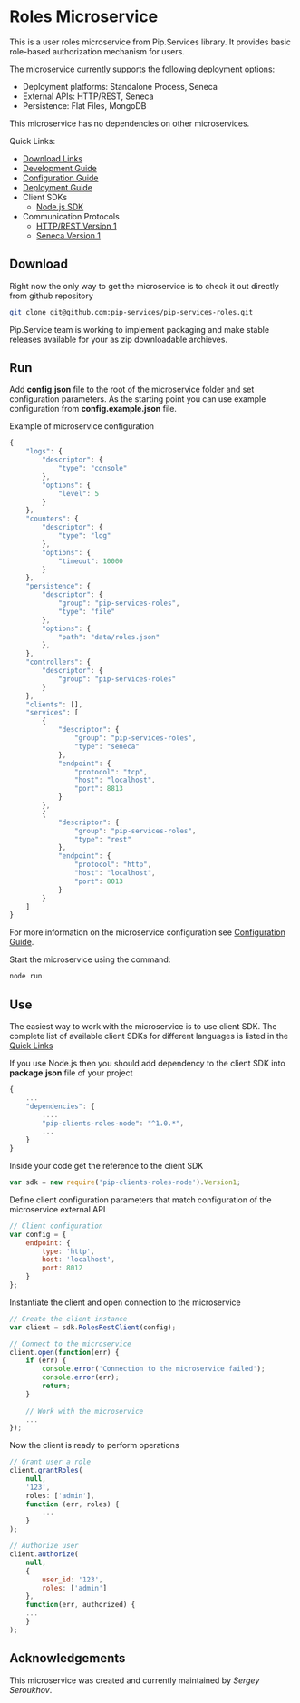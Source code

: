 # Roles Microservice

This is a user roles microservice from Pip.Services library. 
It provides basic role-based authorization mechanism for users. 

The microservice currently supports the following deployment options:
* Deployment platforms: Standalone Process, Seneca
* External APIs: HTTP/REST, Seneca
* Persistence: Flat Files, MongoDB

This microservice has no dependencies on other microservices.

<a name="links"></a> Quick Links:

* [Download Links](doc/Downloads.md)
* [Development Guide](doc/Development.md)
* [Configuration Guide](doc/Configuration.md)
* [Deployment Guide](doc/Deployment.md)
* Client SDKs
  - [Node.js SDK](https://github.com/pip-services/pip-clients-roles-node)
* Communication Protocols
  - [HTTP/REST Version 1](doc/RestProtocolV1.md)
  - [Seneca Version 1](doc/SenecaProtocolV1.md)

## Download

Right now the only way to get the microservice is to check it out directly from github repository
```bash
git clone git@github.com:pip-services/pip-services-roles.git
```

Pip.Service team is working to implement packaging and make stable releases available for your 
as zip downloadable archieves.

## Run

Add **config.json** file to the root of the microservice folder and set configuration parameters.
As the starting point you can use example configuration from **config.example.json** file. 

Example of microservice configuration
```javascript
{    
    "logs": {
        "descriptor": { 
            "type": "console"
        },
        "options": { 
            "level": 5
        }
    },    
    "counters": {
        "descriptor": { 
            "type": "log"
        },
        "options": { 
            "timeout": 10000
        }
    },
    "persistence": {
        "descriptor": {
            "group": "pip-services-roles",            
            "type": "file"
        },
        "options": {
            "path": "data/roles.json"
        },
    },    
    "controllers": {
        "descriptor": {
            "group": "pip-services-roles"            
        }
    },    
    "clients": [],    
    "services": [
        {
            "descriptor": {
                "group": "pip-services-roles",            
                "type": "seneca"
            },
            "endpoint": {
                "protocol": "tcp",
                "host": "localhost",
                "port": 8813
            }
        },
        {
            "descriptor": {
                "group": "pip-services-roles",            
                "type": "rest"
            },
            "endpoint": {
                "protocol": "http",
                "host": "localhost",
                "port": 8013
            }
        }
    ]   
}
```
 
For more information on the microservice configuration see [Configuration Guide](Configuration.md).

Start the microservice using the command:
```bash
node run
```

## Use

The easiest way to work with the microservice is to use client SDK. 
The complete list of available client SDKs for different languages is listed in the [Quick Links](#links)

If you use Node.js then you should add dependency to the client SDK into **package.json** file of your project
```javascript
{
    ...
    "dependencies": {
        ....
        "pip-clients-roles-node": "^1.0.*",
        ...
    }
}
```

Inside your code get the reference to the client SDK
```javascript
var sdk = new require('pip-clients-roles-node').Version1;
```

Define client configuration parameters that match configuration of the microservice external API
```javascript
// Client configuration
var config = {
    endpoint: {
        type: 'http',
        host: 'localhost', 
        port: 8012
    }
};
```

Instantiate the client and open connection to the microservice
```javascript
// Create the client instance
var client = sdk.RolesRestClient(config);

// Connect to the microservice
client.open(function(err) {
    if (err) {
        console.error('Connection to the microservice failed');
        console.error(err);
        return;
    }
    
    // Work with the microservice
    ...
});
```

Now the client is ready to perform operations
```javascript
// Grant user a role
client.grantRoles(
    null,
    '123',
    roles: ['admin'],
    function (err, roles) {
        ...
    }
);
```

```javascript
// Authorize user
client.authorize(
    null,
    {
        user_id: '123',
        roles: ['admin']  
    },
    function(err, authorized) {
    ...    
    }
);
```    

## Acknowledgements

This microservice was created and currently maintained by *Sergey Seroukhov*.

